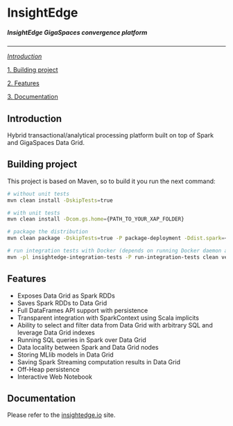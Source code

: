 # InsightEdge
##### _InsightEdge GigaSpaces convergence platform_
-----------------------------------------

[_Introduction_](#introduction)

[1. Building project](#building-project)

[2. Features](#features)

[3. Documentation](#documentation)

## Introduction

Hybrid transactional/analytical processing platform built on top of Spark and GigaSpaces Data Grid.

## Building project

This project is based on Maven, so to build it you run the next command:

```bash
# without unit tests
mvn clean install -DskipTests=true

# with unit tests
mvn clean install -Dcom.gs.home={PATH_TO_YOUR_XAP_FOLDER}

# package the distribution
mvn clean package -DskipTests=true -P package-deployment -Ddist.spark=<path to spark.tgz> -Ddist.xap=<path to xap.zip> -Ddist.zeppelin=<path to zeppelin.tar.gz>

# run integration tests with Docker (depends on running Docker daemon and built zip distribution file)
mvn -pl insightedge-integration-tests -P run-integration-tests clean verify
```


## Features
* Exposes Data Grid as Spark RDDs
* Saves Spark RDDs to Data Grid
* Full DataFrames API support with persistence
* Transparent integration with SparkContext using Scala implicits
* Ability to select and filter data from Data Grid with arbitrary SQL and leverage Data Grid indexes
* Running SQL queries in Spark over Data Grid
* Data locality between Spark and Data Grid nodes
* Storing MLlib models in Data Grid
* Saving Spark Streaming computation results in Data Grid
* Off-Heap persistence
* Interactive Web Notebook

## Documentation

Please refer to the [insightedge.io](http://insightedge.io/docs) site.
